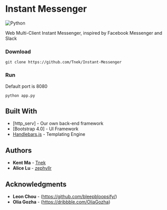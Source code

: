 # Instant Messenger

![Python](https://img.shields.io/badge/Python-3.6.3-blue.svg)

Web Multi-Client Instant Messenger, inspired by Facebook Messenger and Slack

### Download


```
git clone https://github.com/Tnek/Instant-Messenger
```


### Run

Default port is 8080

```
python app.py
```


## Built With

* [http_serv] - Our own back-end framework
* [Bootstrap 4.0] - UI Framework
* [Handlebars.js](https://handlebarsjs.com/) - Templating Engine


## Authors

* **Kent Ma** - [Tnek](https://github.com/Tnek/)
* **Alice Lu** - [zephyllr](https://github.com/zephyllr/)

## Acknowledgments
* **Leon Chou** - (https://github.com/bleepbloopsify/)
* **Olia Gozha** - (https://dribbble.com/OliaGozha)
